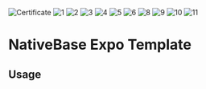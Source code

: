 ![Certificate](HackathonCertificate.png)
![1](1st.png)
![2](2nd.png)
![3](3rd.png)
![4](4th.png)
![5](5th.png)
![6](6th.png)
![8](8th.png)
![9](9th.png)
![10](10th.png)
![11](11th.png)


# NativeBase Expo Template



## Usage

```
```
